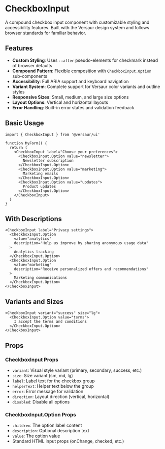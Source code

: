 # CheckboxInput

A compound checkbox input component with customizable styling and accessibility features. Built with the Versaur design system and follows browser standards for familiar behavior.

## Features

- **Custom Styling**: Uses `::after` pseudo-elements for checkmark instead of browser defaults
- **Compound Pattern**: Flexible composition with `CheckboxInput.Option` sub-components
- **Accessibility**: Full ARIA support and keyboard navigation
- **Variant System**: Complete support for Versaur color variants and outline styles
- **Responsive Sizes**: Small, medium, and large size options
- **Layout Options**: Vertical and horizontal layouts
- **Error Handling**: Built-in error states and validation feedback

## Basic Usage

```tsx
import { CheckboxInput } from '@versaur/ui'

function MyForm() {
  return (
    <CheckboxInput label="Choose your preferences">
      <CheckboxInput.Option value="newsletter">
        Newsletter subscription
      </CheckboxInput.Option>
      <CheckboxInput.Option value="marketing">
        Marketing emails
      </CheckboxInput.Option>
      <CheckboxInput.Option value="updates">
        Product updates
      </CheckboxInput.Option>
    </CheckboxInput>
  )
}
```

## With Descriptions

```tsx
<CheckboxInput label="Privacy settings">
  <CheckboxInput.Option
    value="analytics"
    description="Help us improve by sharing anonymous usage data"
  >
    Analytics tracking
  </CheckboxInput.Option>
  <CheckboxInput.Option
    value="marketing"
    description="Receive personalized offers and recommendations"
  >
    Marketing communications
  </CheckboxInput.Option>
</CheckboxInput>
```

## Variants and Sizes

```tsx
<CheckboxInput variant="success" size="lg">
  <CheckboxInput.Option value="terms">
    I accept the terms and conditions
  </CheckboxInput.Option>
</CheckboxInput>
```

## Props

### CheckboxInput Props

- `variant`: Visual style variant (primary, secondary, success, etc.)
- `size`: Size variant (sm, md, lg)
- `label`: Label text for the checkbox group
- `helperText`: Helper text below the group
- `error`: Error message for validation
- `direction`: Layout direction (vertical, horizontal)
- `disabled`: Disable all options

### CheckboxInput.Option Props

- `children`: The option label content
- `description`: Optional description text
- `value`: The option value
- Standard HTML input props (onChange, checked, etc.)
